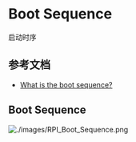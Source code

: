 # Boot Sequence

启动时序

## 参考文档

* [What is the boot sequence?](https://raspberrypi.stackexchange.com/questions/10442/what-is-the-boot-sequence)

## Boot Sequence

![./images/RPI_Boot_Sequence.png](./images/RPI_Boot_Sequence.png)
